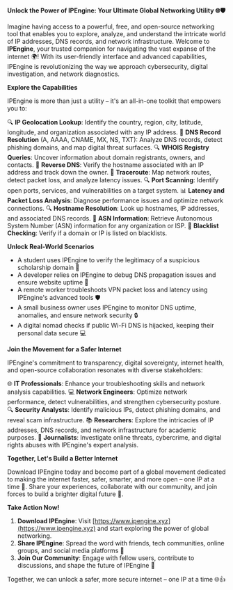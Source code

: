 **Unlock the Power of IPEngine: Your Ultimate Global Networking Utility 🌐🛡️**

Imagine having access to a powerful, free, and open-source networking tool that enables you to explore, analyze, and understand the intricate world of IP addresses, DNS records, and network infrastructure. Welcome to **IPEngine**, your trusted companion for navigating the vast expanse of the internet 🌍! With its user-friendly interface and advanced capabilities, IPEngine is revolutionizing the way we approach cybersecurity, digital investigation, and network diagnostics.

**Explore the Capabilities**

IPEngine is more than just a utility – it's an all-in-one toolkit that empowers you to:

🔍 **IP Geolocation Lookup**: Identify the country, region, city, latitude, longitude, and organization associated with any IP address.
📡 **DNS Record Resolution** (A, AAAA, CNAME, MX, NS, TXT): Analyze DNS records, detect phishing domains, and map digital threat surfaces.
🔍 **WHOIS Registry Queries**: Uncover information about domain registrants, owners, and contacts.
🚀 **Reverse DNS**: Verify the hostname associated with an IP address and track down the owner.
📡 **Traceroute**: Map network routes, detect packet loss, and analyze latency issues.
🔍 **Port Scanning**: Identify open ports, services, and vulnerabilities on a target system.
📊 **Latency and Packet Loss Analysis**: Diagnose performance issues and optimize network connections.
🔍 **Hostname Resolution**: Look up hostnames, IP addresses, and associated DNS records.
👥 **ASN Information**: Retrieve Autonomous System Number (ASN) information for any organization or ISP.
🚨 **Blacklist Checking**: Verify if a domain or IP is listed on blacklists.

**Unlock Real-World Scenarios**

* A student uses IPEngine to verify the legitimacy of a suspicious scholarship domain 📝
* A developer relies on IPEngine to debug DNS propagation issues and ensure website uptime 🚀
* A remote worker troubleshoots VPN packet loss and latency using IPEngine's advanced tools 🛡️
* A small business owner uses IPEngine to monitor DNS uptime, anomalies, and ensure network security 🔒
* A digital nomad checks if public Wi-Fi DNS is hijacked, keeping their personal data secure 💻

**Join the Movement for a Safer Internet**

IPEngine's commitment to transparency, digital sovereignty, internet health, and open-source collaboration resonates with diverse stakeholders:

🌐 **IT Professionals**: Enhance your troubleshooting skills and network analysis capabilities.
💻 **Network Engineers**: Optimize network performance, detect vulnerabilities, and strengthen cybersecurity posture.
🔍 **Security Analysts**: Identify malicious IPs, detect phishing domains, and reveal scam infrastructure.
📚 **Researchers**: Explore the intricacies of IP addresses, DNS records, and network infrastructure for academic purposes.
📰 **Journalists**: Investigate online threats, cybercrime, and digital rights abuses with IPEngine's expert analysis.

**Together, Let's Build a Better Internet**

Download IPEngine today and become part of a global movement dedicated to making the internet faster, safer, smarter, and more open – one IP at a time 🔐. Share your experiences, collaborate with our community, and join forces to build a brighter digital future 🌟.

**Take Action Now!**

1. **Download IPEngine**: Visit [https://www.ipengine.xyz](https://www.ipengine.xyz) and start exploring the power of global networking.
2. **Share IPEngine**: Spread the word with friends, tech communities, online groups, and social media platforms 📢
3. **Join Our Community**: Engage with fellow users, contribute to discussions, and shape the future of IPEngine 🔗

Together, we can unlock a safer, more secure internet – one IP at a time 🌐👍